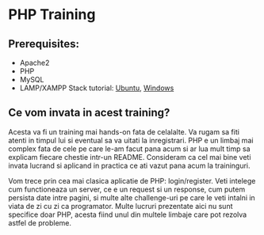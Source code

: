# PHP Training

## Prerequisites:

- Apache2
- PHP
- MySQL
- LAMP/XAMPP Stack tutorial: [Ubuntu](https://phoenixnap.com/kb/how-to-install-lamp-stack-on-ubuntu), [Windows](https://www.apachefriends.org/download.html)

## Ce vom invata in acest training?

Acesta va fi un training mai hands-on fata de celalalte. Va rugam sa fiti atenti in timpul lui si eventual sa va uitati la inregistrari. PHP e un limbaj mai complex fata de cele pe care le-am facut pana acum si ar lua mult timp sa explicam fiecare chestie intr-un README. Consideram ca cel mai bine veti invata lucrand si aplicand in practica ce ati vazut pana acum la traininguri.

Vom trece prin cea mai clasica aplicatie de PHP: login/register. Veti intelege cum functioneaza un server, ce e un request si un response, cum putem persista date intre pagini, si multe alte challenge-uri pe care le veti intalni in viata de zi cu zi ca programator. Multe lucruri prezentate aici nu sunt specifice doar PHP, acesta fiind unul din multele limbaje care pot rezolva astfel de probleme.